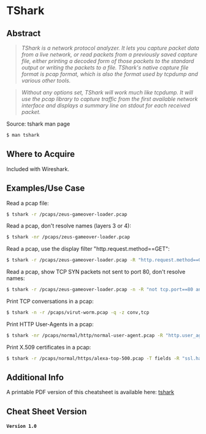TShark
========

Abstract
--------

> *TShark is a network protocol analyzer. It lets you capture packet data from a live network, or read packets from a previously saved capture file, either printing a decoded form of those packets to the standard output or writing the packets to a file. TShark's native capture file format is pcap format, which is also the format used by tcpdump and various other tools.*

> *Without any options set, TShark will work much like tcpdump. It will use the pcap library to capture traffic from the first available network interface and displays a summary line on stdout for each received packet.*

Source: tshark man page
```bash
$ man tshark
```

Where to Acquire
---------

Included with Wireshark.

Examples/Use Case
---------

Read a pcap file:
```bash
$ tshark -r /pcaps/zeus-gameover-loader.pcap
```
Read a pcap, don't resolve names (layers 3 or 4):
```bash
$ tshark -nr /pcaps/zeus-gameover-loader.pcap
```
Read a pcap, use the display filter "http.request.method==GET":
```bash
$ tshark -r /pcaps/zeus-gameover-loader.pcap -R "http.request.method==GET"
```
Read a pcap, show TCP SYN packets not sent to port 80, don't resolve names:
```bash
$ tshark -r /pcaps/zeus-gameover-loader.pcap -n -R "not tcp.port==80 and tcp.flags == 0x0002"
```
Print TCP conversations in a pcap:
```bash
$ tshark -n -r /pcaps/virut-worm.pcap -q -z conv,tcp
```
Print HTTP User-Agents in a pcap:
```bash
$ tshark -nr /pcaps/normal/http/normal-user-agent.pcap -R "http.user_agent" -Tfields -e http.user_agent
```
Print X.509 certificates in a pcap:
```bash
$ tshark -r /pcaps/normal/https/alexa-top-500.pcap -T fields -R "ssl.handshake.certificate" -e x509sat.printableString
```

Additional Info
--------------
A printable PDF version of this cheatsheet is available here:
[tshark](pdfs/tshark.pdf)

Cheat Sheet Version
--------------
#### **`Version 1.0`**
